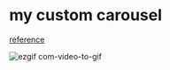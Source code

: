 # my custom carousel

[reference](https://github.com/Prashantrajput11/custom-carousel/)

![ezgif com-video-to-gif](https://github.com/savio777/my-carousel/assets/35678887/91a69ea4-a4c1-4574-9c91-71b30ec032df)
